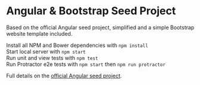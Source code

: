 # Angular & Bootstrap Seed Project

Based on the official Angular seed project, simplified and a simple Bootstrap website template included.

Install all NPM and Bower dependencies with `npm install`   
Start local server with `npm start`   
Run unit and view tests with `npm test`   
Run Protractor e2e tests with `npm start` then `npm run protractor`

Full details on the [official Angular seed project](https://github.com/angular/angular-seed).
